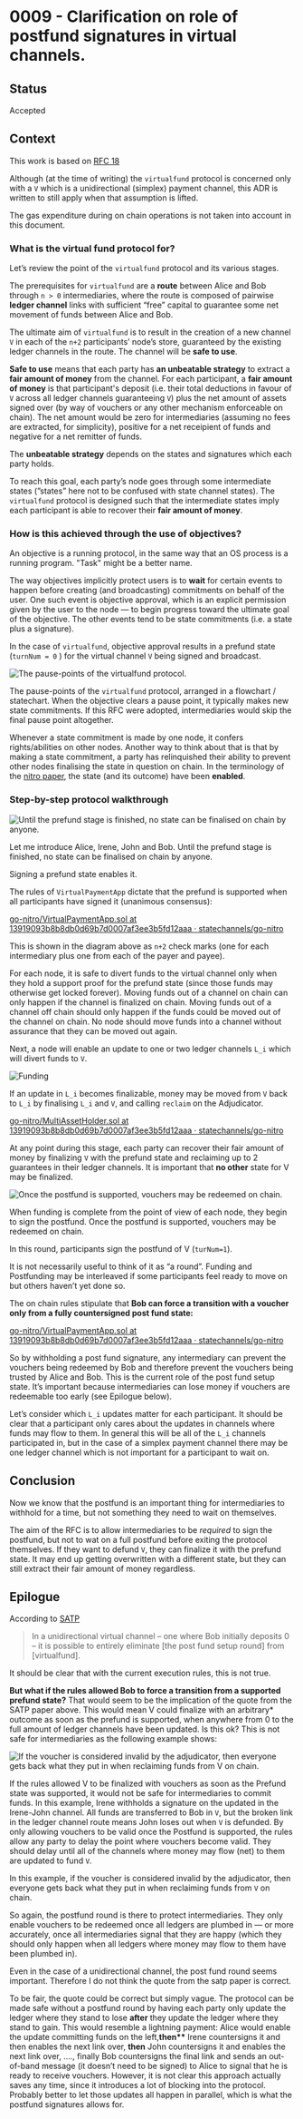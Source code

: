 # 0009 - Clarification on role of postfund signatures in virtual channels.

## Status

Accepted

## Context

This work is based on [RFC 18](https://www.notion.so/statechannels/RFC-18-Clarify-purpose-of-virtualfund-postfund-round-and-allow-intermediaries-to-exit-early-2e5cd47aeeb2458b904dfff7463f9f1c)

Although (at the time of writing) the `virtualfund` protocol is concerned only with a `V` which is a unidirectional (simplex) payment channel, this ADR is written to still apply when that assumption is lifted.

The gas expenditure during on chain operations is not taken into account in this document.

### What is the virtual fund protocol for?

Let’s review the point of the `virtualfund` protocol and its various stages.

The prerequisites for `virtualfund` are a **route** between Alice and Bob through `n > 0` intermediaries, where the route is composed of pairwise **ledger channel** links with sufficient “free” capital to guarantee some net movement of funds between Alice and Bob.

The ultimate aim of `virtualfund` is to result in the creation of a new channel `V` in each of the `n+2` participants’ node’s store, guaranteed by the existing ledger channels in the route. The channel will be **safe to use**.

**Safe to use** means that each party has **an unbeatable strategy** to extract a **fair amount of money** from the channel. For each participant, a **fair amount of money** is that participant's deposit (i.e. their total deductions in favour of `V` across all ledger channels guaranteeing `V`) plus the net amount of assets signed over (by way of vouchers or any other mechanism enforceable on chain). The net amount would be zero for intermediaries (assuming no fees are extracted, for simplicity), positive for a net receipient of funds and negative for a net remitter of funds.

The **unbeatable strategy** depends on the states and signatures which each party holds.

To reach this goal, each party’s node goes through some intermediate states (”states” here not to be confused with state channel states). The `virtualfund` protocol is designed such that the intermediate states imply each participant is able to recover their **fair amount of money**.

### How is this achieved through the use of objectives?

An objective is a running protocol, in the same way that an OS process is a running program. "Task" might be a better name.

The way objectives implicitly protect users is to **wait** for certain events to happen before creating (and broadcasting) commitments on behalf of the user. One such event is objective approval, which is an explicit permission given by the user to the node — to begin progress toward the ultimate goal of the objective. The other events tend to be state commitments (i.e. a state plus a signature).

In the case of `virtualfund`, objective approval results in a prefund state (`turnNum = 0` ) for the virtual channel `V` being signed and broadcast.

![The pause-points of the `virtualfund` protocol.](./V-pause-points.png)

The pause-points of the `virtualfund` protocol, arranged in a flowchart / statechart. When the objective clears a pause point, it typically makes new state commitments. If this RFC were adopted, intermediaries would skip the final pause point altogether.

Whenever a state commitment is made by one node, it confers rights/abilities on other nodes. Another way to think about that is that by making a state commitment, a party has relinquished their ability to prevent other nodes finalising the state in question on chain. In the terminology of the [nitro paper](https://magmo.com/nitro-protocol.pdf), the state (and its outcome) have been **enabled**.

### Step-by-step protocol walkthrough

![Until the prefund stage is finished, no state can be finalised on chain by anyone. ](./V-prefund.png)

Let me introduce Alice, Irene, John and Bob. Until the prefund stage is finished, no state can be finalised on chain by anyone.

Signing a prefund state enables it.

The rules of `VirtualPaymentApp` dictate that the prefund is supported when all participants have signed it (unanimous consensus):

[go-nitro/VirtualPaymentApp.sol at 13919093b8b8db0d69b7d0007af3ee3b5fd12aaa · statechannels/go-nitro](https://github.com/statechannels/go-nitro/blob/13919093b8b8db0d69b7d0007af3ee3b5fd12aaa/nitro-protocol/contracts/VirtualPaymentApp.sol#L46-L50)

This is shown in the diagram above as `n+2` check marks (one for each intermediary plus one from each of the payer and payee).

For each node, it is safe to divert funds to the virtual channel only when they hold a support proof for the prefund state (since those funds may otherwise get locked forever). Moving funds out of a channel on chain can only happen if the channel is finalized on chain. Moving funds out of a channel off chain should only happen if the funds could be moved out of the channel on chain. No node should move funds into a channel without assurance that they can be moved out again.

Next, a node will enable an update to one or two ledger channels `L_i` which will divert funds to `V`.

![Funding](./V-fund.png)

If an update in `L_i` becomes finalizable, money may be moved from `V` back to `L_i` by finalising `L_i` and `V`, and calling `reclaim` on the Adjudicator.

[go-nitro/MultiAssetHolder.sol at 13919093b8b8db0d69b7d0007af3ee3b5fd12aaa · statechannels/go-nitro](https://github.com/statechannels/go-nitro/blob/13919093b8b8db0d69b7d0007af3ee3b5fd12aaa/nitro-protocol/contracts/MultiAssetHolder.sol#L246)

At any point during this stage, each party can recover their fair amount of money by finalizing `V` with the prefund state and reclaiming up to 2 guarantees in their ledger channels. It is important that **no other** state for V may be finalized.

![Once the postfund is supported, vouchers may be redeemed on chain. ](./V-postfund.png)

When funding is complete from the point of view of each node, they begin to sign the postfund. Once the postfund is supported, vouchers may be redeemed on chain.

In this round, participants sign the postfund of V (`turNum=1`).

It is not necessarily useful to think of it as “a round”. Funding and Postfunding may be interleaved if some participants feel ready to move on but others haven’t yet done so.

The on chain rules stipulate that **Bob can force a transition with a voucher only from a fully countersigned post fund state:**

[go-nitro/VirtualPaymentApp.sol at 13919093b8b8db0d69b7d0007af3ee3b5fd12aaa · statechannels/go-nitro](https://github.com/statechannels/go-nitro/blob/13919093b8b8db0d69b7d0007af3ee3b5fd12aaa/nitro-protocol/contracts/VirtualPaymentApp.sol#L60-L65)

So by withholding a post fund signature, any intermediary can prevent the vouchers being redeemed by Bob and therefore prevent the vouchers being trusted by Alice and Bob. This is the current role of the post fund setup state. It’s important because intermediaries can lose money if vouchers are redeemable too early (see Epilogue below).

Let’s consider which `L_i` updates matter for each participant. It should be clear that a participant only cares about the updates in channels where funds may flow to them. In general this will be all of the `L_i` channels participated in, but in the case of a simplex payment channel there may be one ledger channel which is not important for a participant to wait on.

## Conclusion

Now we know that the postfund is an important thing for intermediaries to withhold for a time, but not something they need to wait on themselves.

The aim of the RFC is to allow intermediaries to be _required_ to sign the postfund, but not to wat on a full postfund before exiting the protocol themselves. If they want to defund `V`, they can finalize it with the prefund state. It may end up getting overwritten with a different state, but they can still extract their fair amount of money regardless.

## Epilogue

According to [SATP](https://docs.statechannels.org/research-papers/#2022-stateful-asset-transfer-protocol)

> In a unidirectional virtual channel – one where Bob initially deposits 0 – it is
> possible to entirely eliminate [the post fund setup round] from [virtualfund].

It should be clear that with the current execution rules, this is not true.

**But what if the rules allowed Bob to force a transition from a supported prefund state?** That would seem to be the implication of the quote from the SATP paper above. This would mean V could finalize with an arbitrary\* outcome as soon as the prefund is supported, when anywhere from 0 to the full amount of ledger channels have been updated. Is this ok? This is not safe for intermediaries as the following example shows:

![If the voucher is considered invalid by the adjudicator, then everyone gets back what they put in when reclaiming funds from V on chain.](./V-epilogue.png)

If the rules allowed V to be finalized with vouchers as soon as the Prefund state was supported, it would not be safe for intermediaries to commit funds. In this example, Irene withholds a signature on the updated in the Irene-John channel. All funds are transferred to Bob in `V`, but the broken link in the ledger channel route means John loses out when `V` is defunded. By only allowing vouchers to be valid once the Postfund is supported, the rules allow any party to delay the point where vouchers become valid. They should delay until all of the channels where money may flow (net) to them are updated to fund `V`.

In this example, if the voucher is considered invalid by the adjudicator, then everyone gets back what they put in when reclaiming funds from `V` on chain.

So again, the postfund round is there to protect intermediaries. They only enable vouchers to be redeemed once all ledgers are plumbed in — or more accurately, once all intermediaries signal that they are happy (which they should only happen when all ledgers where money may flow to them have been plumbed in).

Even in the case of a unidirectional channel, the post fund round seems important. Therefore I do not think the quote from the satp paper is correct.

To be fair, the quote could be correct but simply vague. The protocol can be made safe without a postfund round by having each party only update the ledger where they stand to lose **after** they update the ledger where they stand to gain. This would resemble a lightning payment: Alice would enable the update committing funds on the left,**then\*\*** Irene countersigns it and then enables the next link over, **then** John countersigns it and enables the next link over, …., finally Bob countersigns the final link and sends an out-of-band message (it doesn’t need to be signed) to Alice to signal that he is ready to receive vouchers. However, it is not clear this approach actually saves any time, since it introduces a lot of blocking into the protocol. Probably better to let those updates all happen in parallel, which is what the postfund signatures allows for.
